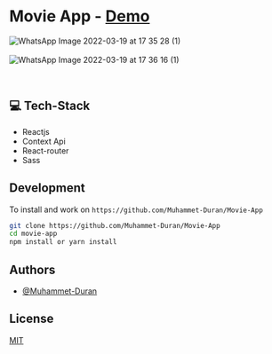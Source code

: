 
# Movie App - [Demo](https://movie-app-muhammet-duran.vercel.app/)

![WhatsApp Image 2022-03-19 at 17 35 28 (1)](https://user-images.githubusercontent.com/76096635/159125576-81d11349-29c9-4cb0-9068-c3ef01219648.jpeg)
<br>
<br>
![WhatsApp Image 2022-03-19 at 17 36 16 (1)](https://user-images.githubusercontent.com/76096635/159125808-3e448ce6-c292-4771-86af-daea02ba0c0b.jpeg)

<br>

## 💻 Tech-Stack

- Reactjs
- Context Api
- React-router
- Sass

## Development

To install and work on `https://github.com/Muhammet-Duran/Movie-App`

```bash
git clone https://github.com/Muhammet-Duran/Movie-App
cd movie-app
npm install or yarn install
```

## Authors

- [@Muhammet-Duran](https://github.com/Muhammet-Duran)

## License

[MIT](https://choosealicense.com/licenses/mit/)
